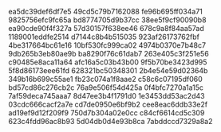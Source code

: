 ea5dc39def6df7e5
49cd5c79b7162088
fe96b695ff034a71
9825756efc9fc65a
bd8774705d9b37cc
38ee5f9cf90090b8
ea90cde90f4f327a
57d30157f638ee46
678c9a8f84aa57ad
1189001eddfe2514
d7144c8b4b515035
923af26173762fbf
4be317664bc61e16
10bf530fc999ca02
4974b0370e7b48c7
9db265b3eb80ae9b
ba8290f76c61dab7
263e405c3f251e56
c90485e8aca11a64
afc16a5c03b43b00
9f5b70be3423d995
5f8d86173eee61fd
628321bc50348301
2b4e54e59d02364b
349b16b699c55ae1
fb23c074a1f8aae2
c58c6c07195df060
bd57cd86c276cb2c
76a9e506f54d425a
0f4bfc7270a1a15c
7af59deca745aaa7
8d47ee3b4f1791d0
1e3453dd53ac2d43
03cdc666cacf2a7e
cd7de0950e6bf9b2
cee8eac6ddb33e2f
ad19ef9d12f209f9
750d7b304a02e0cc
c84cf6614cd5c309
623c4fdd96ac8b93
5d04db0d4e93b8ca
7abddccd7329a8a2
